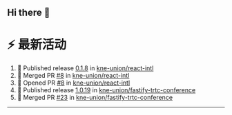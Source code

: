 ## Hi there 👋

<!--

**Here are some ideas to get you started:**

🙋‍♀️ A short introduction - what is your organization all about?
🌈 Contribution guidelines - how can the community get involved?
👩‍💻 Useful resources - where can the community find your docs? Is there anything else the community should know?
🍿 Fun facts - what does your team eat for breakfast?
🧙 Remember, you can do mighty things with the power of [Markdown](https://docs.github.com/github/writing-on-github/getting-started-with-writing-and-formatting-on-github/basic-writing-and-formatting-syntax)
-->


# ⚡ 最新活动

<!--START_SECTION:activity-->
1. 🚀 Published release [0.1.8](https://github.com/kne-union/react-intl/releases/tag/0.1.8) in [kne-union/react-intl](https://github.com/kne-union/react-intl)
2. 🎉 Merged PR [#8](https://github.com/kne-union/react-intl/pull/8) in [kne-union/react-intl](https://github.com/kne-union/react-intl)
3. 💪 Opened PR [#8](https://github.com/kne-union/react-intl/pull/8) in [kne-union/react-intl](https://github.com/kne-union/react-intl)
4. 🚀 Published release [1.0.19](https://github.com/kne-union/fastify-trtc-conference/releases/tag/1.0.19) in [kne-union/fastify-trtc-conference](https://github.com/kne-union/fastify-trtc-conference)
5. 🎉 Merged PR [#23](https://github.com/kne-union/fastify-trtc-conference/pull/23) in [kne-union/fastify-trtc-conference](https://github.com/kne-union/fastify-trtc-conference)
<!--END_SECTION:activity-->

---
